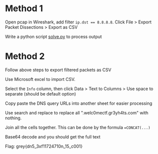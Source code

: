 # Method 1

Open pcap in Wireshark, add filter `ip.dst == 8.8.8.8`. Click File > Export Packet Dissections > Export as CSV

Write a python script [solve.py](solve.py) to process output

# Method 2

Follow above steps to export filtered packets as CSV

Use Microsoft excel to import CSV.

Select the `Info` column, then click Data > Text to Columns > Use space to separate (should be default option)

Copy paste the DNS query URLs into another sheet for easier processing

Use search and replace to replace all ".welc0mectf.gr3yh4ts.com" with nothing.

Join all the cells together. This can be done by the formula `=CONCAT(...)`

Base64 decode and you should get the full text

Flag: grey{dn5_3xf11724710n_15_c001}